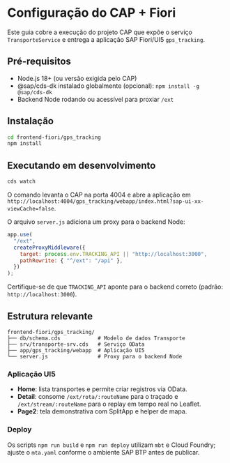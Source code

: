 # Configuração do CAP + Fiori

Este guia cobre a execução do projeto CAP que expõe o serviço `TransporteService` e entrega a aplicação SAP Fiori/UI5 `gps_tracking`.

## Pré-requisitos

- Node.js 18+ (ou versão exigida pelo CAP)
- @sap/cds-dk instalado globalmente (opcional): `npm install -g @sap/cds-dk`
- Backend Node rodando ou acessível para proxiar `/ext`

## Instalação

```bash
cd frontend-fiori/gps_tracking
npm install
```

## Executando em desenvolvimento

```bash
cds watch
```

O comando levanta o CAP na porta 4004 e abre a aplicação em `http://localhost:4004/gps_tracking/webapp/index.html?sap-ui-xx-viewCache=false`.

O arquivo `server.js` adiciona um proxy para o backend Node:

```js
app.use(
  "/ext",
  createProxyMiddleware({
    target: process.env.TRACKING_API || "http://localhost:3000",
    pathRewrite: { "^/ext": "/api" },
  })
);
```

Certifique-se de que `TRACKING_API` aponte para o backend correto (padrão: `http://localhost:3000`).

## Estrutura relevante

```
frontend-fiori/gps_tracking/
├── db/schema.cds            # Modelo de dados Transporte
├── srv/transporte-srv.cds   # Serviço OData
├── app/gps_tracking/webapp  # Aplicação UI5
└── server.js                # Proxy para o backend Node
```

### Aplicação UI5

- **Home**: lista transportes e permite criar registros via OData.
- **Detail**: consome `/ext/rota/:routeName` para o traçado e `/ext/stream/:routeName` para o replay em tempo real no Leaflet.
- **Page2**: tela demonstrativa com SplitApp e helper de mapa.

### Deploy

Os scripts `npm run build` e `npm run deploy` utilizam `mbt` e Cloud Foundry; ajuste o `mta.yaml` conforme o ambiente SAP BTP antes de publicar.
